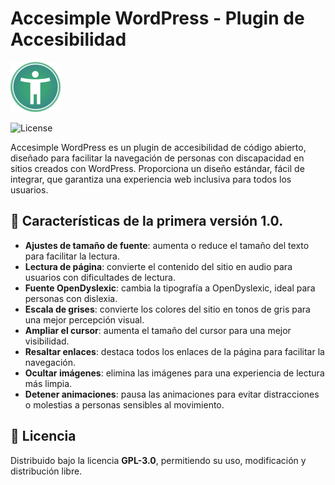 # Accesimple WordPress - Plugin de Accesibilidad

![Logo accesibilidad](./assets/images/btn-menu.webp)

![License](https://img.shields.io/github/license/german-rs/accesimple-wordpress)


Accesimple WordPress es un plugin de accesibilidad de código abierto, diseñado para facilitar la navegación de personas con discapacidad en sitios creados con WordPress. Proporciona un diseño estándar, fácil de integrar, que garantiza una experiencia web inclusiva para todos los usuarios.


## 🔹 Características de la primera versión 1.0.
- **Ajustes de tamaño de fuente**: aumenta o reduce el tamaño del texto para facilitar la lectura.  
- **Lectura de página**: convierte el contenido del sitio en audio para usuarios con dificultades de lectura.  
- **Fuente OpenDyslexic**: cambia la tipografía a OpenDyslexic, ideal para personas con dislexia.  
- **Escala de grises**: convierte los colores del sitio en tonos de gris para una mejor percepción visual.  
- **Ampliar el cursor**: aumenta el tamaño del cursor para una mejor visibilidad.  
- **Resaltar enlaces**: destaca todos los enlaces de la página para facilitar la navegación.  
- **Ocultar imágenes**: elimina las imágenes para una experiencia de lectura más limpia.  
- **Detener animaciones**: pausa las animaciones para evitar distracciones o molestias a personas sensibles al movimiento.  


## 🔹 Licencia
Distribuido bajo la licencia **GPL-3.0**, permitiendo su uso, modificación y distribución libre.

